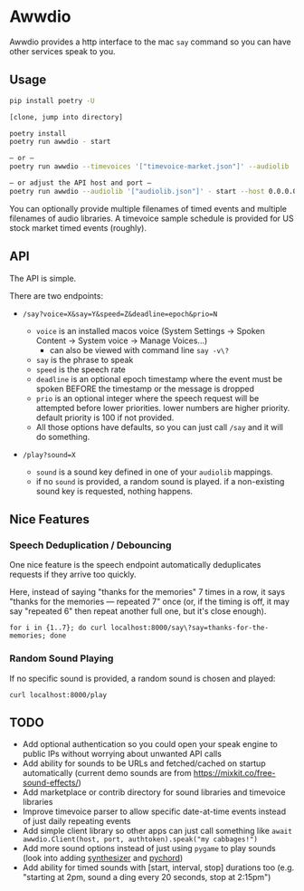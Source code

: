 # Awwdio

Awwdio provides a http interface to the mac `say` command so you can have other services speak to you.


## Usage

```bash
pip install poetry -U

[clone, jump into directory]

poetry install
poetry run awwdio - start

— or —
poetry run awwdio --timevoices '["timevoice-market.json"]' --audiolib '["audiolib.json"]' - start

— or adjust the API host and port —
poetry run awwdio --audiolib '["audiolib.json"]' - start --host 0.0.0.0 --port 9994
```

You can optionally provide multiple filenames of timed events and multiple filenames of audio libraries. A timevoice sample schedule is provided for US stock market timed events (roughly).

## API

The API is simple.

There are two endpoints:

- `/say?voice=X&say=Y&speed=Z&deadline=epoch&prio=N`
  - `voice` is an installed macos voice (System Settings -> Spoken Content -> System voice -> Manage Voices...)
    - can also be viewed with command line `say -v\?`
  - `say` is the phrase to speak
  - `speed` is the speech rate
  - `deadline` is an optional epoch timestamp where the event must be spoken BEFORE the timestamp or the message is dropped
  - `prio` is an optional integer where the speech request will be attempted before lower priorities. lower numbers are higher priority. default priority is 100 if not provided.
  - All those options have defaults, so you can just call `/say` and it will do something.

- `/play?sound=X`
  - `sound` is a sound key defined in one of your `audiolib` mappings.
  - if no `sound` is provided, a random sound is played. if a non-existing sound key is requested, nothing happens.

## Nice Features

### Speech Deduplication / Debouncing

One nice feature is the speech endpoint automatically deduplicates requests if they arrive too quickly.

Here, instead of saying "thanks for the memories" 7 times in a row, it says "thanks for the memories — repeated 7" once (or, if the timing is off, it may say "repeated 6" then repeat another full one, but it's close enough).

```
for i in {1..7}; do curl localhost:8000/say\?say=thanks-for-the-memories; done
```


### Random Sound Playing

If no specific sound is provided, a random sound is chosen and played:

```
curl localhost:8000/play
```

## TODO

- Add optional authentication so you could open your speak engine to public IPs without worrying about unwanted API calls
- Add ability for sounds to be URLs and fetched/cached on startup automatically (current demo sounds are from https://mixkit.co/free-sound-effects/)
- Add marketplace or contrib directory for sound libraries and timevoice libraries
- Improve timevoice parser to allow specific date-at-time events instead of just daily repeating events
- Add simple client library so other apps can just call something like `await awwdio.Client(host, port, authtoken).speak("my cabbages!")`
- Add more sound options instead of just using `pygame` to play sounds (look into adding [synthesizer](https://github.com/yuma-m/synthesizer) and [pychord](https://github.com/yuma-m/pychord))
- Add ability for timed sounds with [start, interval, stop] durations too (e.g. "starting at 2pm, sound a ding every 20 seconds, stop at 2:15pm")
